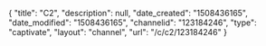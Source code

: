 {
    "title": "C2",
    "description": null,
    "date_created": "1508436165",
    "date_modified": "1508436165",
    "channelid": "123184246",
    "type": "captivate",
    "layout": "channel",
    "url": "\/c\/c2\/123184246"
}